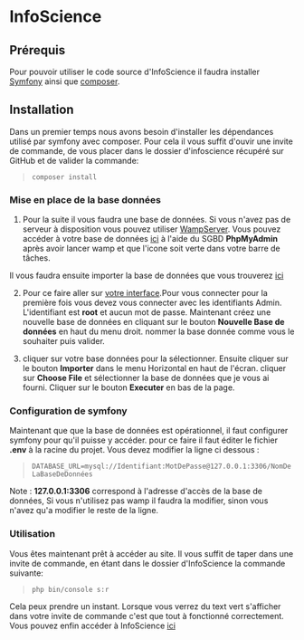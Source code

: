 # InfoScience

## Prérequis 
Pour pouvoir utiliser le code source d'InfoScience il faudra installer [Symfony](https://symfony.com/download) ainsi que [composer](https://getcomposer.org/).

## Installation
Dans un premier temps nous avons besoin d'installer les dépendances utilisé par symfony avec composer. Pour cela il vous suffit d'ouvir une invite de commande, de vous placer dans le dossier d'infoscience récupéré sur GitHub et de valider la commande: 

> ``` composer install ```

### Mise en place de la base données
 1. Pour la suite il vous faudra une base de données. Si vous n'avez pas de serveur à disposition vous pouvez utiliser [WampServer](http://www.wampserver.com/).
 Vous pouvez accéder à votre base de données [ici](http://localhost/phpmyadmin/) à l'aide du SGBD **PhpMyAdmin** après avoir lancer wamp et que l'icone soit verte dans votre barre de tâches.

 Il vous faudra ensuite importer la base de données que vous trouverez [ici](https://drive.google.com/uc?export=download&id=1yf-_HN91U871cnQk8fkE6JyiEzgP-G3r)

 2. Pour ce faire aller sur [votre interface](http://localhost/phpmyadmin/).Pour vous connecter pour la première fois vous devez vous connecter avec les identifiants Admin. L'identifiant est **root** et aucun mot de passe. Maintenant créez une nouvelle base de données en cliquant sur le bouton **Nouvelle Base de données** en haut du menu droit.
 nommer la base donnée comme vous le souhaiter puis valider.
 
 3. cliquer sur votre base données pour la sélectionner. Ensuite cliquer sur le bouton **Importer** dans le menu Horizontal en haut de l'écran.
 cliquer sur **Choose File** et sélectionner la base de données que je vous ai fourni. Cliquer sur le bouton **Executer** en bas de la page.
 
### Configuration de symfony 
  Maintenant que que la base de données est opérationnel, il faut configurer symfony pour qu'il puisse y accéder.
  pour ce faire il faut éditer le fichier **.env** à la racine du projet. Vous devez modifier la ligne ci dessous : 
  
  > ``` DATABASE_URL=mysql://Identifiant:MotDePasse@127.0.0.1:3306/NomDeLaBaseDeDonnées  ```
  
  Note : **127.0.0.1:3306** correspond à l'adresse d'accès de la base de données, Si vous n'utilisez pas wamp il faudra la modifier, sinon vous n'avez qu'a modifier le reste de la ligne.
  
  
### Utilisation 

Vous êtes maintenant prêt à accéder au site. Il vous suffit de taper dans une invite de commande, en étant dans le dossier d'InfoScience la commande suivante:

> ``` php bin/console s:r ```
 
 Cela peux prendre un instant. Lorsque vous verrez du text vert s'afficher dans votre invite de commande c'est que tout à fonctionné correctement.
 Vous pouvez enfin accéder à InfoScience [ici](http://127.0.0.1:8000/)
